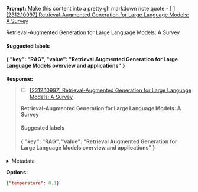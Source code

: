 **Prompt:**
Make this content into a pretty gh markdown note:quote:- [ ] [[2312.10997] Retrieval-Augmented Generation for Large Language Models: A Survey](https://arxiv.org/abs/2312.10997)

Retrieval-Augmented Generation for Large Language Models: A Survey

#### Suggested labels
#### {   "key": "RAG",   "value": "Retrieval Augmented Generation for Large Language Models overview and applications" }

**Response:**
> - [ ] [[2312.10997] Retrieval-Augmented Generation for Large Language Models: A Survey](https://arxiv.org/abs/2312.10997)
>
> **Retrieval-Augmented Generation for Large Language Models: A Survey**
>
> #### Suggested labels
> #### {   "key": "RAG",   "value": "Retrieval Augmented Generation for Large Language Models overview and applications" }

<details><summary>Metadata</summary>

- Duration: 3049 ms
- Datetime: 2024-01-11T16:14:15.575029
- Model: gpt-3.5-turbo-0613

</details>

**Options:**
```json
{"temperature": 0.1}
```

